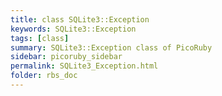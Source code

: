 ```yaml
---
title: class SQLite3::Exception
keywords: SQLite3::Exception
tags: [class]
summary: SQLite3::Exception class of PicoRuby
sidebar: picoruby_sidebar
permalink: SQLite3_Exception.html
folder: rbs_doc
---
```

